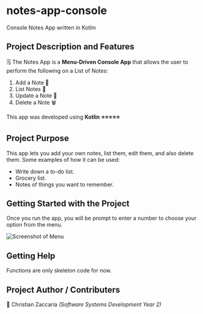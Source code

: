 # notes-app-console
Console Notes App written in Kotlin

## Project Description and Features
:spiral_notepad: The Notes App is a **Menu-Driven Console App** that allows the user to perform the following on a List of Notes:
1. Add a Note :page_facing_up:		
2. List Notes :open_file_folder:	
3. Update a Note :memo:
4. Delete a Note :wastebasket:	

This app was developed using **Kotlin :star::star::star::star::star:**

## Project Purpose
This app lets you add your own notes, list them, edit them, and also delete them. Some examples of how it can be used:
- Write down a to-do list.
- Grocery list.
- Notes of things you want to remember.

## Getting Started with the Project
Once you run the app, you will be prompt to enter a number to choose your option from the menu.

![Screenshot of Menu](https://user-images.githubusercontent.com/73656840/155847853-59e222ba-6100-4905-abe1-2b614d4fc36b.png)

## Getting Help
Functions are only skeleton code for now.

## Project Author / Contributers
:star2:	Christian Zaccaria *(Software Systems Development Year 2)*


